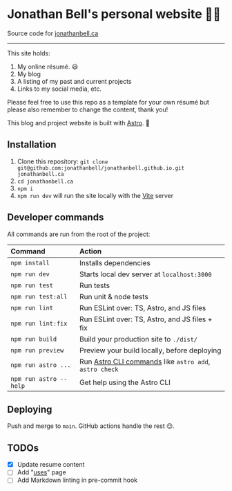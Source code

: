# Jonathan Bell's personal website 👨‍💻

Source code for [jonathanbell.ca](https://www.jonathanbell.ca)

---

This site holds:

1. My online résumé. 😃
1. My blog
1. A listing of my past and current projects
1. Links to my social media, etc.

Please feel free to use this repo as a template for your own résumé but please also remember to change the content, thank you!

This blog and project website is built with [Astro](https://docs.astro.build). 🚀

## Installation

1. Clone this repository: `git clone git@github.com:jonathanbell/jonathanbell.github.io.git jonathanbell.ca`
1. `cd jonathanbell.ca`
1. `npm i`
1. `npm run dev` will run the site locally with the [Vite](https://vitejs.dev/) server

## Developer commands

All commands are run from the root of the project:

| Command                | Action                                           |
| :--------------------- | :----------------------------------------------- |
| `npm install`          | Installs dependencies                            |
| `npm run dev`          | Starts local dev server at `localhost:3000`      |
| `npm run test`         | Run tests                                        |
| `npm run test:all`     | Run unit & node tests                            |
| `npm run lint`         | Run ESLint over: TS, Astro, and JS files         |
| `npm run lint:fix`     | Run ESLint over: TS, Astro, and JS files + fix   |
| `npm run build`        | Build your production site to `./dist/`          |
| `npm run preview`      | Preview your build locally, before deploying     |
| `npm run astro ...`    | Run [Astro CLI commands](https://docs.astro.build/en/reference/cli-reference/) like `astro add`, `astro check` |
| `npm run astro --help` | Get help using the Astro CLI                     |

## Deploying

Push and merge to `main`. GitHub actions handle the rest 😌.

## TODOs

- [x] Update resume content
- [ ] Add "[uses](https://github.com/wesbos/awesome-uses/)" page
- [ ] Add Markdown linting in pre-commit hook
